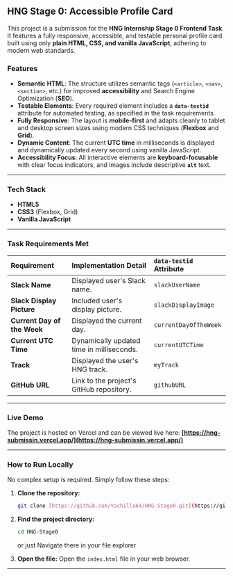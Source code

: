 ## HNG Stage 0: Accessible Profile Card

This project is a submission for the **HNG Internship Stage 0 Frontend Task**. It features a fully responsive, accessible, and testable personal profile card built using only **plain HTML, CSS, and vanilla JavaScript**, adhering to modern web standards.

### Features

-   **Semantic HTML**: The structure utilizes semantic tags (`<article>`, `<nav>`, `<section>`, etc.) for improved **accessibility** and Search Engine Optimization (**SEO**).
-   **Testable Elements**: Every required element includes a **`data-testid`** attribute for automated testing, as specified in the task requirements.
-   **Fully Responsive**: The layout is **mobile-first** and adapts cleanly to tablet and desktop screen sizes using modern CSS techniques (**Flexbox** and **Grid**).
-   **Dynamic Content**: The current **UTC time** in milliseconds is displayed and dynamically updated every second using vanilla JavaScript.
-   **Accessibility Focus**: All interactive elements are **keyboard-focusable** with clear focus indicators, and images include descriptive **`alt`** text.

---

### Tech Stack

-   **HTML5**
-   **CSS3** (Flexbox, Grid)
-   **Vanilla JavaScript**

---

### Task Requirements Met

| Requirement | Implementation Detail | `data-testid` Attribute |
| :--- | :--- | :--- |
| **Slack Name** | Displayed user's Slack name. | `slackUserName` |
| **Slack Display Picture** | Included user's display picture. | `slackDisplayImage` |
| **Current Day of the Week** | Displayed the current day. | `currentDayOfTheWeek` |
| **Current UTC Time** | Dynamically updated time in milliseconds. | `currentUTCTime` |
| **Track** | Displayed the user's HNG track. | `myTrack` |
| **GitHub URL** | Link to the project's GitHub repository. | `githubURL` |

---

### Live Demo

The project is hosted on Vercel and can be viewed live here:
**[https://hng-submissin.vercel.app/](https://hng-submissin.vercel.app/)**

---

### How to Run Locally

No complex setup is required. Simply follow these steps:

1.  **Clone the repository:**
    ```bash
    git clone [https://github.com/Vachilla64/HNG-Stage0.git](https://github.com/Vachilla64/HNG-Stage0.git)
    ```
2.  **Find the project directory:**
    ```bash
    cd HNG-Stage0
    ```
    or just Navigate there in your file explorer
    
4.  **Open the file:**
    Open the `index.html` file in your web browser.

---
